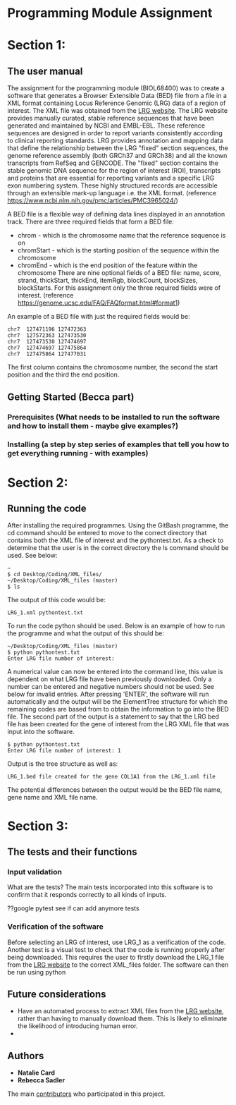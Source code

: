 # Programming Module Assignment 
# Section 1:
## The user manual
The assignment for the programming module (BIOL68400) was to create a software that generates a Browser Extensible Data (BED) file from a file in a XML format containing Locus Reference Genomic (LRG) data of a region of interest. 
The XML file was obtained from the [LRG website](https://www.lrg-sequence.org/index.html).
The LRG website provides manually curated, stable reference sequences that have been generated and maintained by NCBI and EMBL-EBL. These reference sequences are designed in order to report variants consistently according to clinical reporting standards. LRG provides annotation and mapping data that define the relationship between the LRG "fixed" section sequences, the genome reference assembly (both GRCh37 and GRCh38) and all the known transcripts from RefSeq and GENCODE. The "fixed" section contains the stable genomic DNA sequence for the region of interest (ROI), transcripts and proteins that are essential for reporting variants and a specific LRG exon numbering system. These highly structured records are accessible through an extensible mark-up language i.e. the XML format. (reference https://www.ncbi.nlm.nih.gov/pmc/articles/PMC3965024/)

A BED file is a flexible way of defining data lines displayed in an annotation track. There are three required fields that form a BED file:
- chrom - which is the chromosome name that the reference sequence is on
- chromStart - which is the starting position of the sequence within the chromosome 
- chromEnd - which is the end position of the feature within the chromosome
There are nine optional fields of a BED file: name, score, strand, thickStart, thickEnd, itemRgb, blockCount, blockSizes, blockStarts. For this assignment only the three required fields were of interest. 
(reference https://genome.ucsc.edu/FAQ/FAQformat.html#format1) 

An example of a BED file with just the required fields would be:
```
chr7  127471196 127472363
chr7  127572363 127473530
chr7  127473530 127474697
chr7  127474697 127475864
chr7  127475864 127477031
```
The first column contains the chromosome number, the second the start position and the third the end position. 
## Getting Started (Becca part) 

### Prerequisites (What needs to be installed to run the software and how to install them - maybe give examples?)

### Installing (a step by step series of examples that tell you how to get everything running - with examples)

# Section 2:
## Running the code
After installing the required programmes. Using the GitBash programme, the cd command should be entered to move to the correct directory that contains both the XML file of interest and the pythontest.txt. As a check to determine that the user is in the correct directory the ls command should be used. See below:
```
~
$ cd Desktop/Coding/XML_files/
~/Desktop/Coding/XML_files (master)
$ ls
```
The output of this code would be:
```
LRG_1.xml pythontest.txt
```
To run the code python should be used. Below is an example of how to run the programme and what the output of this should be:
```
~/Desktop/Coding/XML_files (master)
$ python pythontest.txt
Enter LRG file number of interest: 
```
A numerical value can now be entered into the command line, this value is dependent on what LRG file have been previously downloaded. Only a number can be entered and negative numbers should not be used. See below for invalid entries. After pressing 'ENTER', the software will run automatically and the output will be the ElementTree structure for which the remaining codes are based from to obtain the information to go into the BED file. The second part of the output is a statement to say that the LRG bed file has been created for the gene of interest from the LRG XML file that was input into the software.
```
$ python pythontest.txt
Enter LRG file number of interest: 1
```
Output is the tree structure as well as:
```
LRG_1.bed file created for the gene COL1A1 from the LRG_1.xml file
```
The potential differences between the output would be the BED file name, gene name and XML file name.

# Section 3:
## The tests and their functions
### Input validation
What are the tests?
The main tests incorporated into this software is to confirm that it responds correctly to all kinds of inputs.

??google pytest see if can add anymore tests

### Verification of the software
Before selecting an LRG of interest, use LRG_1 as a verification of the code. 
Another test is a visual test to check that the code is running properly after being downloaded. This requires the user to firstly download the LRG_1 file from the [LRG website](https://www.lrg-sequence.org/index.html) to the correct XML_files folder. The software can then be run using python 

## Future considerations
- Have an automated process to extract XML files from the [LRG website](https://www.lrg-sequence.org/index.html), rather than having to manually download them. This is likely to eliminate the likelihood of introducing human error.
- 

## Authors
* **Natalie Card**
* **Rebecca Sadler**

The main [contributors](https://github.com/NatalieC15/Coding/graphs/contributors) who participated in this project.



